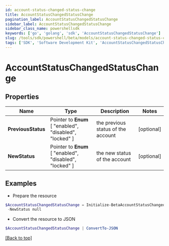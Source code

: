 ```yaml
---
id: account-status-changed-status-change
title: AccountStatusChangedStatusChange
pagination_label: AccountStatusChangedStatusChange
sidebar_label: AccountStatusChangedStatusChange
sidebar_class_name: powershellsdk
keywords: ['go', 'golang', 'sdk', 'AccountStatusChangedStatusChange'] 
slug: /tools/sdk/powershell/beta/models/account-status-changed-status-change
tags: ['SDK', 'Software Development Kit', 'AccountStatusChangedStatusChange']
---
```



# AccountStatusChangedStatusChange

## Properties

Name | Type | Description | Notes
------------ | ------------- | ------------- | -------------
**PreviousStatus** |  Pointer to  **Enum** [  "enabled",    "disabled",    "locked" ] | the previous status of the account | [optional] 
**NewStatus** |  Pointer to  **Enum** [  "enabled",    "disabled",    "locked" ] | the new status of the account | [optional] 

## Examples

- Prepare the resource
```powershell
$AccountStatusChangedStatusChange = Initialize-BetaAccountStatusChangedStatusChange  -PreviousStatus null `
 -NewStatus null
```

- Convert the resource to JSON
```powershell
$AccountStatusChangedStatusChange | ConvertTo-JSON
```


[[Back to top]](#) 

